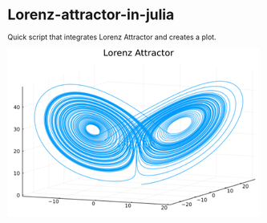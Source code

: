 # Lorenz-attractor-in-julia
Quick script that integrates Lorenz Attractor and creates a plot.

![](./lorenz.png "")

